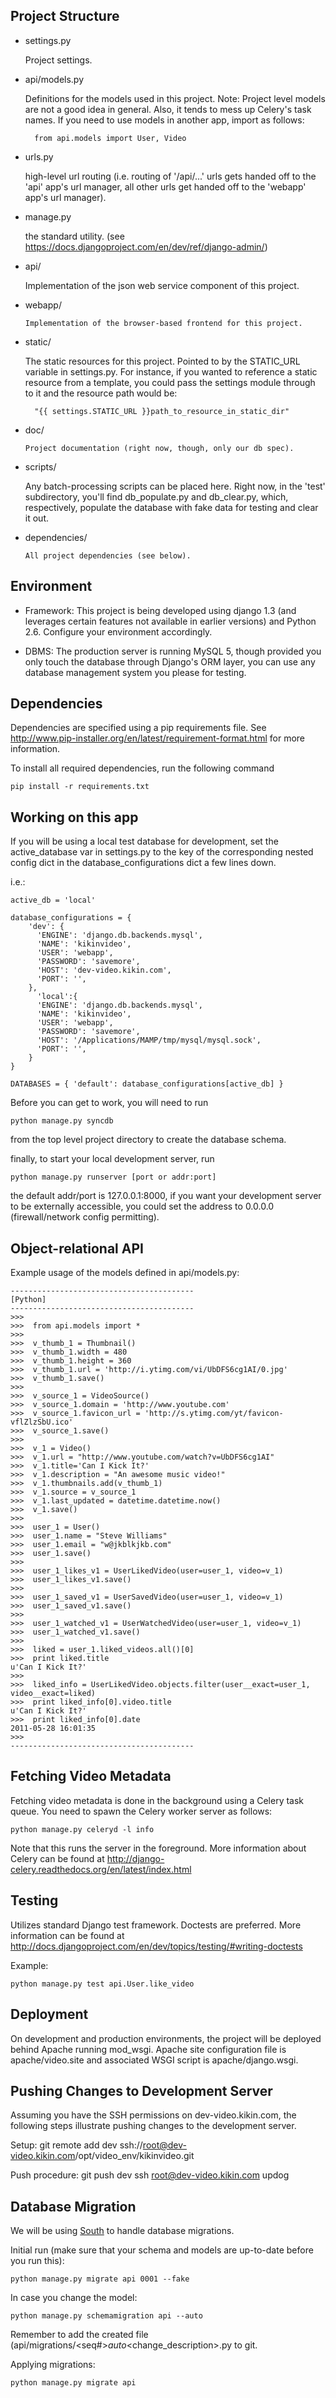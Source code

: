 Project Structure
-----------------

+ settings.py

    Project settings.

+ api/models.py

    Definitions for the models used in this project.
    Note: Project level models are not a good idea in general. Also, it tends to mess up Celery's task names.
    If you need to use models in another app, import as follows:

        from api.models import User, Video

+ urls.py

    high-level url routing (i.e. routing of '/api/...' urls gets handed
    off to the 'api' app's url manager, all other urls get handed off
    to the 'webapp' app's url manager).

+ manage.py

    the standard utility.
    (see https://docs.djangoproject.com/en/dev/ref/django-admin/)

+ api/

    Implementation of the json web service component of this project.

+ webapp/

	  Implementation of the browser-based frontend for this project.
	
+ static/

    The static resources for this project.  Pointed to by the
    STATIC_URL variable in settings.py.  For instance, if you
    wanted to reference a static resource from a template, you could
    pass the settings module through to it and the resource path would be:

        "{{ settings.STATIC_URL }}path_to_resource_in_static_dir"
	
+ doc/

	  Project documentation (right now, though, only our db spec).

+ scripts/

    Any batch-processing scripts can be placed here.  Right now, in
    the 'test' subdirectory, you'll find db_populate.py and
    db_clear.py, which, respectively, populate the database with
    fake data for testing and clear it out.

+ dependencies/

	  All project dependencies (see below).

Environment
-----------

+ Framework:
  This project is being developed using django 1.3 (and
  leverages certain features not available in earlier
  versions) and Python 2.6.  Configure your environment
  accordingly.

+ DBMS:
  The production server is running
  MySQL 5, though provided you only touch the database
  through Django's ORM layer, you can use any database
  management system you please for testing.

Dependencies
------------

Dependencies are specified using a pip requirements file. See
http://www.pip-installer.org/en/latest/requirement-format.html for more information.

To install all required dependencies, run the following command

    pip install -r requirements.txt

Working on this app
-------------------

If you will be using a local test database for development, set the active_database var in settings.py
to the key of the corresponding nested config dict in the database_configurations dict a few lines down.

i.e.:

    active_db = 'local'

    database_configurations = {
        'dev': {
          'ENGINE': 'django.db.backends.mysql',
          'NAME': 'kikinvideo',
          'USER': 'webapp',
          'PASSWORD': 'savemore',
          'HOST': 'dev-video.kikin.com',
          'PORT': '',
        },
          'local':{
          'ENGINE': 'django.db.backends.mysql',
          'NAME': 'kikinvideo',
          'USER': 'webapp',
          'PASSWORD': 'savemore',
          'HOST': '/Applications/MAMP/tmp/mysql/mysql.sock',
          'PORT': '',
        }
    }

    DATABASES = { 'default': database_configurations[active_db] }

Before you can get to work, you will need to run
 
    python manage.py syncdb

from the top level project directory to create the database schema.

			
finally, to start your local development server, run

    python manage.py runserver [port or addr:port]

the default addr/port is 127.0.0.1:8000, if you want your development server to be externally accessible, you
could set the address to 0.0.0.0 (firewall/network config permitting).


Object-relational API
---------------------

Example usage of the models defined in api/models.py:

    -----------------------------------------
    [Python]
    -----------------------------------------
    >>>
    >>>  from api.models import *
    >>>
    >>>  v_thumb_1 = Thumbnail()
    >>>  v_thumb_1.width = 480
    >>>  v_thumb_1.height = 360
    >>>  v_thumb_1.url = 'http://i.ytimg.com/vi/UbDFS6cg1AI/0.jpg'
    >>>  v_thumb_1.save()
    >>>
    >>>  v_source_1 = VideoSource()
    >>>  v_source_1.domain = 'http://www.youtube.com'
    >>>  v_source_1.favicon_url = 'http://s.ytimg.com/yt/favicon-vflZlzSbU.ico'
    >>>  v_source_1.save()
    >>>
    >>>  v_1 = Video()
    >>>  v_1.url = "http://www.youtube.com/watch?v=UbDFS6cg1AI"
    >>>  v_1.title='Can I Kick It?'
    >>>  v_1.description = "An awesome music video!"
    >>>  v_1.thumbnails.add(v_thumb_1)
    >>>  v_1.source = v_source_1
    >>>  v_1.last_updated = datetime.datetime.now()
    >>>  v_1.save()
    >>>
    >>>  user_1 = User()
    >>>  user_1.name = "Steve Williams"
    >>>  user_1.email = "w@jkblkjkb.com"
    >>>  user_1.save()
    >>>
    >>>  user_1_likes_v1 = UserLikedVideo(user=user_1, video=v_1)
    >>>  user_1_likes_v1.save()
    >>>
    >>>  user_1_saved_v1 = UserSavedVideo(user=user_1, video=v_1)
    >>>  user_1_saved_v1.save()
    >>>
    >>>  user_1_watched_v1 = UserWatchedVideo(user=user_1, video=v_1)
    >>>  user_1_watched_v1.save()
    >>>
    >>>  liked = user_1.liked_videos.all()[0]
    >>>  print liked.title
    u'Can I Kick It?'
    >>>
    >>>  liked_info = UserLikedVideo.objects.filter(user__exact=user_1, video__exact=liked)
    >>>  print liked_info[0].video.title
    u'Can I Kick It?'
    >>>  print liked_info[0].date
    2011-05-28 16:01:35
    >>>
    -----------------------------------------

Fetching Video Metadata
-----------------------

Fetching video metadata is done in the background using a Celery task queue. You need to spawn the Celery worker
server as follows:

    python manage.py celeryd -l info

Note that this runs the server in the foreground. More information about Celery can be found at
http://django-celery.readthedocs.org/en/latest/index.html

Testing
-------

Utilizes standard Django test framework. Doctests are preferred. More information can be found at
http://docs.djangoproject.com/en/dev/topics/testing/#writing-doctests

Example:

    python manage.py test api.User.like_video

Deployment
----------

On development and production environments, the project will be deployed behind Apache running mod_wsgi.
Apache site configuration file is apache/video.site and associated WSGI script is apache/django.wsgi.

Pushing Changes to Development Server
-------------------------------------

Assuming you have the SSH permissions on dev-video.kikin.com, the following steps illustrate pushing changes
to the development server.

Setup:
    git remote add dev ssh://root@dev-video.kikin.com/opt/video_env/kikinvideo.git

Push procedure:
    git push dev
    ssh root@dev-video.kikin.com updog

Database Migration
------------------

We will be using [South](http://south.aeracode.org/) to handle database migrations.

Initial run (make sure that your schema and models are up-to-date before you run this):

    python manage.py migrate api 0001 --fake

In case you change the model:

    python manage.py schemamigration api --auto

Remember to add the created file (api/migrations/<seq#>_auto_<change_description>.py to git.

Applying migrations:

    python manage.py migrate api
